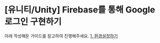 # [유니티/Unity] Firebase를 통해 Google 로그인 구현하기

아래 작성해둔 가이드를 참고하여 진행해주세요.
<a href="https://pomelog.hashnode.dev/firebase-google-signin-1" target="_blank">1. 환경설정하기</a>
